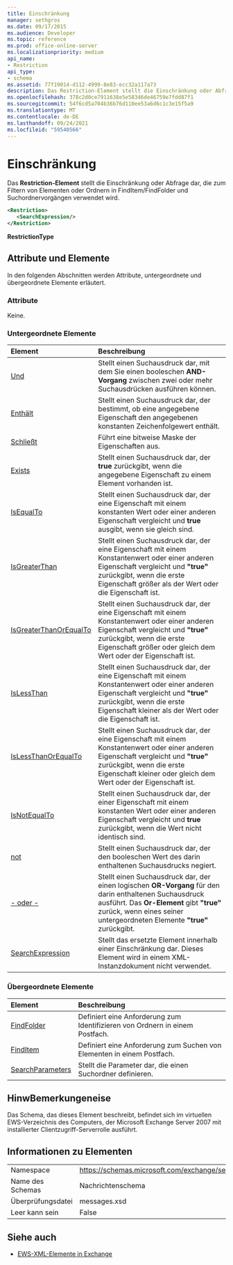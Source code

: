```yaml
---
title: Einschränkung
manager: sethgros
ms.date: 09/17/2015
ms.audience: Developer
ms.topic: reference
ms.prod: office-online-server
ms.localizationpriority: medium
api_name:
- Restriction
api_type:
- schema
ms.assetid: 77f19014-d112-4999-8e83-ecc32a117a73
description: Das Restriction-Element stellt die Einschränkung oder Abfrage dar, die zum Filtern von Elementen oder Ordnern in FindItem/FindFolder und Suchordnervorgängen verwendet wird.
ms.openlocfilehash: 378c2d0ce7911638e5e58346de46759e7fdd87f1
ms.sourcegitcommit: 54f6cd5a704b36b76d110ee53a6d6c1c3e15f5a9
ms.translationtype: MT
ms.contentlocale: de-DE
ms.lasthandoff: 09/24/2021
ms.locfileid: "59540566"
---
```

# <a name="restriction"></a>Einschränkung

Das **Restriction-Element** stellt die Einschränkung oder Abfrage dar, die zum Filtern von Elementen oder Ordnern in FindItem/FindFolder und Suchordnervorgängen verwendet wird. 
  
```xml
<Restriction>
   <SearchExpression/>
</Restriction>
```

 **RestrictionType**
## <a name="attributes-and-elements"></a>Attribute und Elemente

In den folgenden Abschnitten werden Attribute, untergeordnete und übergeordnete Elemente erläutert.
  
### <a name="attributes"></a>Attribute

Keine.
  
### <a name="child-elements"></a>Untergeordnete Elemente

|**Element**|**Beschreibung**|
|:-----|:-----|
|[Und](and.md) <br/> |Stellt einen Suchausdruck dar, mit dem Sie einen booleschen **AND-Vorgang** zwischen zwei oder mehr Suchausdrücken ausführen können.  <br/> |
|[Enthält](contains.md) <br/> |Stellt einen Suchausdruck dar, der bestimmt, ob eine angegebene Eigenschaft den angegebenen konstanten Zeichenfolgewert enthält.  <br/> |
|[Schließt](excludes.md) <br/> |Führt eine bitweise Maske der Eigenschaften aus.  <br/> |
|[Exists](exists.md) <br/> |Stellt einen Suchausdruck dar, der **true** zurückgibt, wenn die angegebene Eigenschaft zu einem Element vorhanden ist.  <br/> |
|[IsEqualTo](isequalto.md) <br/> |Stellt einen Suchausdruck dar, der eine Eigenschaft mit einem konstanten Wert oder einer anderen Eigenschaft vergleicht und **true** ausgibt, wenn sie gleich sind.  <br/> |
|[IsGreaterThan](isgreaterthan.md) <br/> |Stellt einen Suchausdruck dar, der eine Eigenschaft mit einem Konstantenwert oder einer anderen Eigenschaft vergleicht und **"true"** zurückgibt, wenn die erste Eigenschaft größer als der Wert oder die Eigenschaft ist.  <br/> |
|[IsGreaterThanOrEqualTo](isgreaterthanorequalto.md) <br/> |Stellt einen Suchausdruck dar, der eine Eigenschaft mit einem Konstantenwert oder einer anderen Eigenschaft vergleicht und **"true"** zurückgibt, wenn die erste Eigenschaft größer oder gleich dem Wert oder der Eigenschaft ist.  <br/> |
|[IsLessThan](islessthan.md) <br/> |Stellt einen Suchausdruck dar, der eine Eigenschaft mit einem Konstantenwert oder einer anderen Eigenschaft vergleicht und **"true"** zurückgibt, wenn die erste Eigenschaft kleiner als der Wert oder die Eigenschaft ist.  <br/> |
|[IsLessThanOrEqualTo](islessthanorequalto.md) <br/> |Stellt einen Suchausdruck dar, der eine Eigenschaft mit einem Konstantenwert oder einer anderen Eigenschaft vergleicht und **"true"** zurückgibt, wenn die erste Eigenschaft kleiner oder gleich dem Wert oder der Eigenschaft ist.  <br/> |
|[IsNotEqualTo](isnotequalto.md) <br/> |Stellt einen Suchausdruck dar, der einer Eigenschaft mit einem konstanten Wert oder einer anderen Eigenschaft vergleicht und **true** zurückgibt, wenn die Wert nicht identisch sind.  <br/> |
|[not](not.md) <br/> |Stellt einen Suchausdruck dar, der den booleschen Wert des darin enthaltenen Suchausdrucks negiert.  <br/> |
|[- oder -](or.md) <br/> |Stellt einen Suchausdruck dar, der einen logischen **OR-Vorgang** für den darin enthaltenen Suchausdruck ausführt. Das **Or-Element** gibt **"true"** zurück, wenn eines seiner untergeordneten Elemente **"true"** zurückgibt.  <br/> |
|[SearchExpression](searchexpression.md) <br/> |Stellt das ersetzte Element innerhalb einer Einschränkung dar. Dieses Element wird in einem XML-Instanzdokument nicht verwendet.  <br/> |
   
### <a name="parent-elements"></a>Übergeordnete Elemente

|**Element**|**Beschreibung**|
|:-----|:-----|
|[FindFolder](findfolder.md) <br/> |Definiert eine Anforderung zum Identifizieren von Ordnern in einem Postfach.  <br/> |
|[FindItem](finditem.md) <br/> |Definiert eine Anforderung zum Suchen von Elementen in einem Postfach.  <br/> |
|[SearchParameters](searchparameters.md) <br/> |Stellt die Parameter dar, die einen Suchordner definieren.  <br/> |
   
## <a name="remarks"></a>HinwBemerkungeneise

Das Schema, das dieses Element beschreibt, befindet sich im virtuellen EWS-Verzeichnis des Computers, der Microsoft Exchange Server 2007 mit installierter Clientzugriff-Serverrolle ausführt.
  
## <a name="element-information"></a>Informationen zu Elementen

|||
|:-----|:-----|
|Namespace  <br/> |https://schemas.microsoft.com/exchange/services/2006/messages  <br/> |
|Name des Schemas  <br/> |Nachrichtenschema  <br/> |
|Überprüfungsdatei  <br/> |messages.xsd  <br/> |
|Leer kann sein  <br/> |False  <br/> |
   
## <a name="see-also"></a>Siehe auch



- [EWS-XML-Elemente in Exchange](ews-xml-elements-in-exchange.md)

